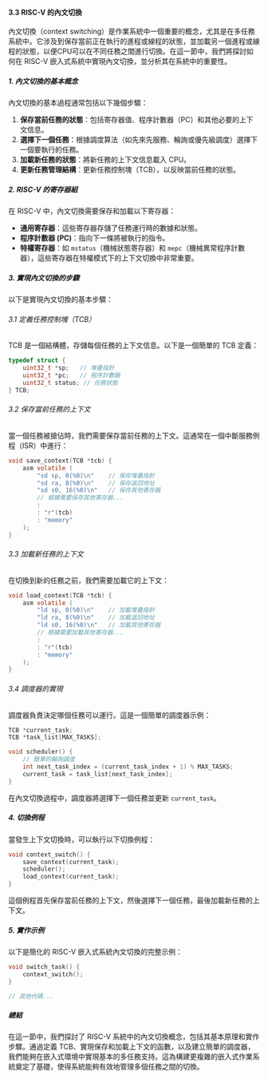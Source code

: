 #### 3.3 RISC-V 的內文切換

內文切換（context switching）是作業系統中一個重要的概念，尤其是在多任務系統中。它涉及到保存當前正在執行的進程或線程的狀態，並加載另一個進程或線程的狀態，以便CPU可以在不同任務之間進行切換。在這一節中，我們將探討如何在 RISC-V 嵌入式系統中實現內文切換，並分析其在系統中的重要性。

##### 1. 內文切換的基本概念

內文切換的基本過程通常包括以下幾個步驟：

1. **保存當前任務的狀態**：包括寄存器值、程序計數器（PC）和其他必要的上下文信息。
2. **選擇下一個任務**：根據調度算法（如先來先服務、輪詢或優先級調度）選擇下一個要執行的任務。
3. **加載新任務的狀態**：將新任務的上下文信息載入 CPU。
4. **更新任務管理結構**：更新任務控制塊（TCB），以反映當前任務的狀態。

##### 2. RISC-V 的寄存器組

在 RISC-V 中，內文切換需要保存和加載以下寄存器：

- **通用寄存器**：這些寄存器存儲了任務運行時的數據和狀態。
- **程序計數器 (PC)**：指向下一條將被執行的指令。
- **特權寄存器**：如 `mstatus`（機械狀態寄存器）和 `mepc`（機械異常程序計數器），這些寄存器在特權模式下的上下文切換中非常重要。

##### 3. 實現內文切換的步驟

以下是實現內文切換的基本步驟：

###### 3.1 定義任務控制塊（TCB）

TCB 是一個結構體，存儲每個任務的上下文信息。以下是一個簡單的 TCB 定義：

```c
typedef struct {
	uint32_t *sp;   // 堆疊指針
	uint32_t *pc;   // 程序計數器
	uint32_t status; // 任務狀態
} TCB;
```

###### 3.2 保存當前任務的上下文

當一個任務被搶佔時，我們需要保存當前任務的上下文。這通常在一個中斷服務例程（ISR）中進行：

```c
void save_context(TCB *tcb) {
	asm volatile (
		"sd sp, 0(%0)\n"    // 保存堆疊指針
		"sd ra, 8(%0)\n"    // 保存返回地址
		"sd s0, 16(%0)\n"   // 保存其他寄存器
		// 根據需要保存其他寄存器...
		: 
		: "r"(tcb)
		: "memory"
	);
}
```

###### 3.3 加載新任務的上下文

在切換到新的任務之前，我們需要加載它的上下文：

```c
void load_context(TCB *tcb) {
	asm volatile (
		"ld sp, 0(%0)\n"    // 加載堆疊指針
		"ld ra, 8(%0)\n"    // 加載返回地址
		"ld s0, 16(%0)\n"   // 加載其他寄存器
		// 根據需要加載其他寄存器...
		: 
		: "r"(tcb)
		: "memory"
	);
}
```

###### 3.4 調度器的實現

調度器負責決定哪個任務可以運行。這是一個簡單的調度器示例：

```c
TCB *current_task;
TCB *task_list[MAX_TASKS];

void scheduler() {
	// 簡單的輪詢調度
	int next_task_index = (current_task_index + 1) % MAX_TASKS;
	current_task = task_list[next_task_index];
}
```

在內文切換過程中，調度器將選擇下一個任務並更新 `current_task`。

##### 4. 切換例程

當發生上下文切換時，可以執行以下切換例程：

```c
void context_switch() {
	save_context(current_task);
	scheduler();
	load_context(current_task);
}
```

這個例程首先保存當前任務的上下文，然後選擇下一個任務，最後加載新任務的上下文。

##### 5. 實作示例

以下是簡化的 RISC-V 嵌入式系統內文切換的完整示例：

```c
void switch_task() {
	context_switch();
}

// 其他代碼...
```

##### 總結

在這一節中，我們探討了 RISC-V 系統中的內文切換概念，包括其基本原理和實作步驟。通過定義 TCB、實現保存和加載上下文的函數，以及建立簡單的調度器，我們能夠在嵌入式環境中實現基本的多任務支持。這為構建更複雜的嵌入式作業系統奠定了基礎，使得系統能夠有效地管理多個任務之間的切換。